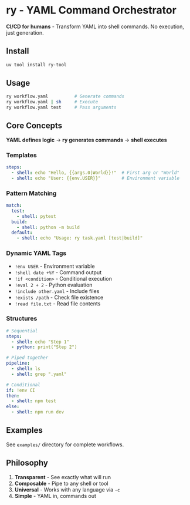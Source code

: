 # ry - YAML Command Orchestrator

**CI/CD for humans** - Transform YAML into shell commands. No execution, just generation.

## Install

```bash
uv tool install ry-tool
```

## Usage

```bash
ry workflow.yaml          # Generate commands
ry workflow.yaml | sh     # Execute
ry workflow.yaml test     # Pass arguments
```

## Core Concepts

**YAML defines logic** → **ry generates commands** → **shell executes**

### Templates

```yaml
steps:
  - shell: echo "Hello, {{args.0|World}}!"  # First arg or "World"
  - shell: echo "User: {{env.USER}}"        # Environment variable
```

### Pattern Matching

```yaml
match:
  test:
    - shell: pytest
  build:
    - shell: python -m build
  default:
    - shell: echo "Usage: ry task.yaml [test|build]"
```

### Dynamic YAML Tags

- `!env USER` - Environment variable
- `!shell date +%Y` - Command output
- `!if <condition>` - Conditional execution
- `!eval 2 + 2` - Python evaluation
- `!include other.yaml` - Include files
- `!exists /path` - Check file existence
- `!read file.txt` - Read file contents

### Structures

```yaml
# Sequential
steps:
  - shell: echo "Step 1"
  - python: print("Step 2")

# Piped together
pipeline:
  - shell: ls
  - shell: grep ".yaml"

# Conditional
if: !env CI
then:
  - shell: npm test
else:
  - shell: npm run dev
```

## Examples

See `examples/` directory for complete workflows.

## Philosophy

1. **Transparent** - See exactly what will run
2. **Composable** - Pipe to any shell or tool
3. **Universal** - Works with any language via `-c`
4. **Simple** - YAML in, commands out